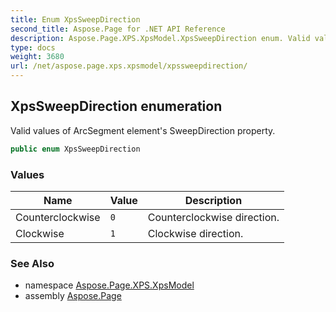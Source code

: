```yaml
---
title: Enum XpsSweepDirection
second_title: Aspose.Page for .NET API Reference
description: Aspose.Page.XPS.XpsModel.XpsSweepDirection enum. Valid values of ArcSegment elements SweepDirection property
type: docs
weight: 3680
url: /net/aspose.page.xps.xpsmodel/xpssweepdirection/
---
```

## XpsSweepDirection enumeration

Valid values of ArcSegment element's SweepDirection property.

```csharp
public enum XpsSweepDirection
```

### Values

| Name | Value | Description |
| --- | --- | --- |
| Counterclockwise | `0` | Counterclockwise direction. |
| Clockwise | `1` | Clockwise direction. |

### See Also

* namespace [Aspose.Page.XPS.XpsModel](../../aspose.page.xps.xpsmodel/)
* assembly [Aspose.Page](../../)


